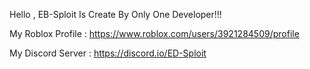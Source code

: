 Hello , EB-Sploit Is Create By Only One Developer!!!

My Roblox Profile : https://www.roblox.com/users/3921284509/profile

My Discord Server : https://discord.io/ED-Sploit
